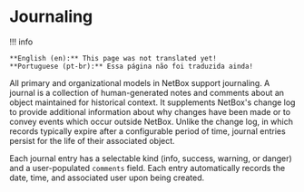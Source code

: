 # Journaling

!!! info

    **English (en):** This page was not translated yet!
    **Portuguese (pt-br):** Essa página não foi traduzida ainda!

All primary and organizational models in NetBox support journaling. A journal is a collection of human-generated notes and comments about an object maintained for historical context. It supplements NetBox's change log to provide additional information about why changes have been made or to convey events which occur outside NetBox. Unlike the change log, in which records typically expire after a configurable period of time, journal entries persist for the life of their associated object.

Each journal entry has a selectable kind (info, success, warning, or danger) and a user-populated `comments` field. Each entry automatically records the date, time, and associated user upon being created.